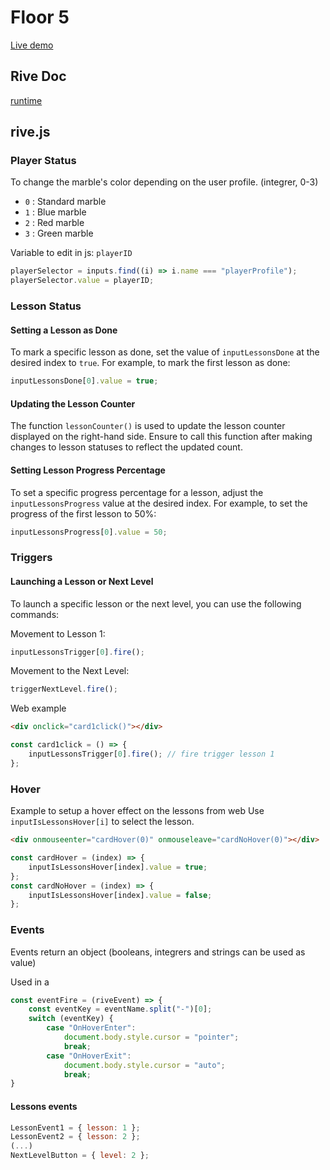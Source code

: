 # Floor 5

[Live demo](https://guillaumecartoonbase.github.io/Pasqal-Floor_5/)

## Rive Doc

[runtime](https://help.rive.app/runtimes/overview)

## rive.js

### Player Status

To change the marble's color depending on the user profile.
(integrer, 0-3)

- `0` : Standard marble
- `1` : Blue marble
- `2` : Red marble
- `3` : Green marble

Variable to edit in js: `playerID`

```js
playerSelector = inputs.find((i) => i.name === "playerProfile");
playerSelector.value = playerID;
```

### Lesson Status

#### Setting a Lesson as Done

To mark a specific lesson as done, set the value of `inputLessonsDone` at the desired index to `true`. For example, to mark the first lesson as done:

```js
inputLessonsDone[0].value = true;
```

#### Updating the Lesson Counter

The function `lessonCounter()` is used to update the lesson counter displayed on the right-hand side. Ensure to call this function after making changes to lesson statuses to reflect the updated count.

#### Setting Lesson Progress Percentage

To set a specific progress percentage for a lesson, adjust the `inputLessonsProgress` value at the desired index. For example, to set the progress of the first lesson to 50%:

```js
inputLessonsProgress[0].value = 50;
```

### Triggers

#### Launching a Lesson or Next Level

To launch a specific lesson or the next level, you can use the following commands:

Movement to Lesson 1:

```javascript
inputLessonsTrigger[0].fire();
```

Movement to the Next Level:

```javascript
triggerNextLevel.fire();
```

Web example

```html
<div onclick="card1click()"></div>
```

```js
const card1click = () => {
	inputLessonsTrigger[0].fire(); // fire trigger lesson 1
};
```

### Hover

Example to setup a hover effect on the lessons from web
Use `inputIsLessonsHover[i]` to select the lesson.

```html
<div onmouseenter="cardHover(0)" onmouseleave="cardNoHover(0)"></div>
```

```js
const cardHover = (index) => {
	inputIsLessonsHover[index].value = true;
};
const cardNoHover = (index) => {
	inputIsLessonsHover[index].value = false;
};
```

### Events

Events return an object
(booleans, integrers and strings can be used as value)

Used in a

```js
const eventFire = (riveEvent) => {
	const eventKey = eventName.split("-")[0];
	switch (eventKey) {
		case "OnHoverEnter":
			document.body.style.cursor = "pointer";
			break;
		case "OnHoverExit":
			document.body.style.cursor = "auto";
			break;
}
```

#### Lessons events

```js
LessonEvent1 = { lesson: 1 };
LessonEvent2 = { lesson: 2 };
(...)
NextLevelButton = { level: 2 };
```
